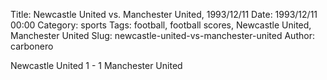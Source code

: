 Title: Newcastle United vs. Manchester United, 1993/12/11
Date: 1993/12/11 00:00
Category: sports
Tags: football, football scores, Newcastle United, Manchester United
Slug: newcastle-united-vs-manchester-united
Author: carbonero


Newcastle United 1 - 1 Manchester United
